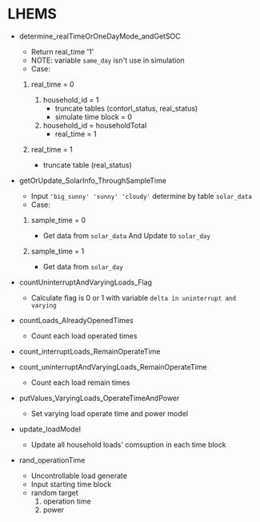 # LHEMS

* determine_realTimeOrOneDayMode_andGetSOC
    * Return real_time '1'
    * NOTE: variable `same_day` isn't use in simulation
    * Case:
    1. real_time = 0 
        1. household_id = 1
            * truncate tables (contorl_status, real_status)
            * simulate time block = 0
        2. household_id = householdTotal
            * real_time = 1

    2. real_time = 1
        * truncate table (real_status)

* getOrUpdate_SolarInfo_ThroughSampleTime
    * Input `'big_sunny' 'sunny' 'cloudy'` determine by table `solar_data`
    * Case:
    1. sample_time = 0
        * Get data from `solar_data` And Update to `solar_day`

    2. sample_time = 1
        * Get data from `solar_day`

* countUninterruptAndVaryingLoads_Flag
    * Calculate flag is 0 or 1 with variable `delta in uninterrupt and varying` 

* countLoads_AlreadyOpenedTimes
    * Count each load operated times

* count_interruptLoads_RemainOperateTime
* count_uninterruptAndVaryingLoads_RemainOperateTime
    * Count each load remain times

* putValues_VaryingLoads_OperateTimeAndPower
    * Set varying load operate time and power model

* update_loadModel
    * Update all household loads' comsuption in each time block

* rand_operationTime
    * Uncontrollable load generate
    * Input starting time block 
    * random target 
        1. operation time
        2. power